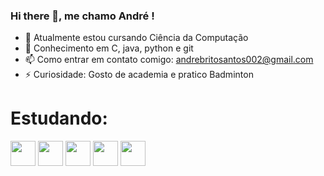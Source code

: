 ### Hi there 👋, me chamo André !

- 🌱 Atualmente estou cursando Ciência da Computação
- 💬 Conhecimento em C, java, python e git
- 📫 Como entrar em contato comigo: andrebritosantos002@gmail.com
- ⚡ Curiosidade: Gosto de academia e pratico Badminton

# Estudando: 
 <img src="https://cdn.jsdelivr.net/gh/devicons/devicon/icons/c/c-original.svg" width="40" height="40"/> 
 <img src="https://cdn.jsdelivr.net/gh/devicons/devicon/icons/java/java-original-wordmark.svg" width="40" height="40"/> 
 <img src="https://cdn.jsdelivr.net/gh/devicons/devicon/icons/python/python-original-wordmark.svg" width="40" height="40"/> 
 <img src="https://cdn.jsdelivr.net/gh/devicons/devicon/icons/git/git-original-wordmark.svg" width="40" height="40"/>
 <img src="https://www.google.com/url?sa=i&url=https%3A%2F%2Fayltoninacio.com.br%2Fblog%2Fcomo-criar-seu-primeiro-site-do-zero-com-html-e-css&psig=AOvVaw3qSBkUN6DVZkmaagK6DLwb&ust=1735250956434000&source=images&cd=vfe&opi=89978449&ved=0CBQQjRxqFwoTCKCiv9n3w4oDFQAAAAAdAAAAABAI" width="40" height="40">
          
          
 
 
          
